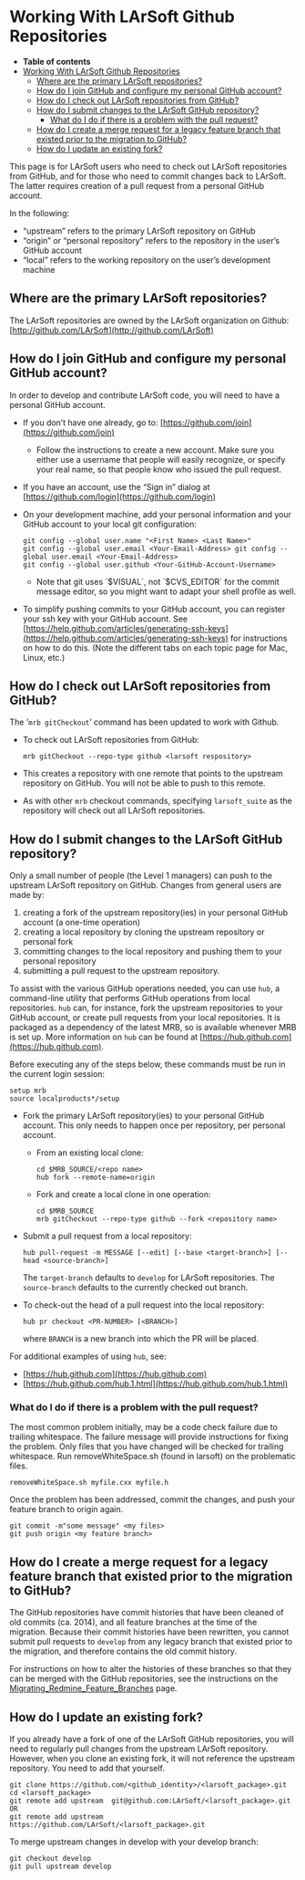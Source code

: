 Working With LArSoft Github Repositories
======================================================================================

-   **Table of contents**
-   [Working With LArSoft Github Repositories](#Working-With-LArSoft-Github-Repositories)
    -   [Where are the primary LArSoft repositories?](#Where-are-the-primary-LArSoft-repositories)
    -   [How do I join GitHub and configure my personal GitHub account?](#How-do-I-join-GitHub-and-configure-my-personal-GitHub-account)
    -   [How do I check out LArSoft repositories from GitHub?](#How-do-I-check-out-LArSoft-repositories-from-GitHub)
    -   [How do I submit changes to the LArSoft GitHub repository?](#How-do-I-submit-changes-to-the-LArSoft-GitHub-repository)
        -   [What do I do if there is a problem with the pull request?](#What-do-I-do-if-there-is-a-problem-with-the-pull-request)
    -   [How do I create a merge request for a legacy feature branch that existed prior to the migration to GitHub?](#How-do-I-create-a-merge-request-for-a-legacy-feature-branch-that-existed-prior-to-the-migration-to-GitHub)
    -   [How do I update an existing fork?](#How-do-I-update-an-existing-fork)

This page is for LArSoft users who need to check out LArSoft repositories from GitHub, and for those who need to commit changes back to LArSoft. The latter requires creation of a pull request from a personal GitHub account.

In the following:

-   “upstream” refers to the primary LArSoft repository on GitHub
-   “origin” or “personal repository” refers to the repository in the user’s GitHub account
-   “local” refers to the working repository on the user’s development machine

Where are the primary LArSoft repositories?
-------------------------------------------------------------------------------------------

The LArSoft repositories are owned by the LArSoft organization on Github: [http://github.com/LArSoft](http://github.com/LArSoft)

How do I join GitHub and configure my personal GitHub account?
---------------------------------------------------------------------------------------------------------------------------------

In order to develop and contribute LArSoft code, you will need to have a personal GitHub account.

-   If you don’t have one already, go to: [https://github.com/join](https://github.com/join)
    -   Follow the instructions to create a new account. Make sure you either use a
         username that people will easily recognize, or specify your real name, so that people know who issued the pull request.

-   If you have an account, use the “Sign in” dialog at [https://github.com/login](https://github.com/login)

-   On your development machine, add your personal information and your GitHub account to your local git configuration:

        git config --global user.name "<First Name> <Last Name>" 
        git config --global user.email <Your-Email-Address> git config --global user.email <Your-Email-Address>
        git config --global user.github <Your-GitHub-Account-Username>

    -   Note that git uses \`\$VISUAL\`, not \`\$CVS\_EDITOR\` for the commit
        message editor, so you might want to adapt your shell profile as well.

-   To simplify pushing commits to your GitHub account, you can register your ssh key with your GitHub account. See [https://help.github.com/articles/generating-ssh-keys](https://help.github.com/articles/generating-ssh-keys) for instructions on how to do this. (Note the different tabs on each topic page for Mac, Linux, etc.)

How do I check out LArSoft repositories from GitHub?
-------------------------------------------------------------------------------------------------------------

The ’`mrb gitCheckout`’ command has been updated to work with Github.

-   To check out LArSoft repositories from GitHub:

        mrb gitCheckout --repo-type github <larsoft respository> 

-   This creates a repository with one remote that points to the upstream repository on GitHub. You will not be able to push to this remote.
-   As with other `mrb` checkout commands, specifying `larsoft_suite` as the repository will check out all LArSoft repositories.

How do I submit changes to the LArSoft GitHub repository?
-----------------------------------------------------------------------------------------------------------------------

Only a small number of people (the Level 1 managers) can push to the upstream LArSoft repository on GitHub. Changes from general users are made by:

1.  creating a fork of the upstream repository(ies) in your personal GitHub account (a one-time operation)
2.  creating a local repository by cloning the upstream repository or personal fork
3.  committing changes to the local repository and pushing them to your personal repository
4.  submitting a pull request to the upstream repository.

To assist with the various GitHub operations needed, you can use `hub`, a command-line utility that performs GitHub operations from local repositories. `hub` can, for instance, fork the upstream repositories to your GitHub account, or create pull requests from your local repositories. It is packaged as a dependency of the latest MRB, so is available whenever MRB is set up. More information on `hub` can be found at [https://hub.github.com](https://hub.github.com).

Before executing any of the steps below, these commands must be run in the current login session:

    setup mrb
    source localproducts*/setup

-   Fork the primary LArSoft repository(ies) to your personal GitHub account. This only needs to happen once per repository, per personal account.
    -   From an existing local clone:

            cd $MRB_SOURCE/<repo name>
            hub fork --remote-name=origin

    -   Fork and create a local clone in one operation:

            cd $MRB_SOURCE
            mrb gitCheckout --repo-type github --fork <repository name> 

-   Submit a pull request from a local repository:

        hub pull-request -m MESSAGE [--edit] [--base <target-branch>] [--head <source-branch>]

    The `target-branch` defaults to `develop` for LArSoft repositories. The `source-branch` defaults to the currently checked out branch.

-   To check-out the head of a pull request into the local repository:

        hub pr checkout <PR-NUMBER> [<BRANCH>]

    where `BRANCH` is a new branch into which the PR will be placed.

For additional examples of using `hub`, see:

-   [https://hub.github.com](https://hub.github.com)
-   [https://hub.github.com/hub.1.html](https://hub.github.com/hub.1.html)

### What do I do if there is a problem with the pull request?

The most common problem initially, may be a code check failure due to trailing whitespace. The failure message will provide instructions for fixing the problem. Only files that you have changed will be checked for trailing whitespace. Run removeWhiteSpace.sh (found in larsoft) on the problematic files.

    removeWhiteSpace.sh myfile.cxx myfile.h

Once the problem has been addressed, commit the changes, and push your feature branch to origin again.

    git commit -m"some message" <my files>
    git push origin <my feature branch>

How do I create a merge request for a legacy feature branch that existed prior to the migration to GitHub?
-------------------------------------------------------------------------------------------------------------------------------------------------------------------------------------------------------------------------

The GitHub repositories have commit histories that have been cleaned of old commits (ca. 2014), and all feature branches at the time of the migration. Because their commit histories have been rewritten, you cannot submit pull requests to `develop` from any legacy branch that existed prior to the migration, and therefore contains the old commit history.

For instructions on how to alter the histories of these branches so that they can be merged with the GitHub repositories, see the instructions on the [Migrating\_Redmine\_Feature\_Branches](Migrating_Redmine_Feature_Branches) page.

How do I update an existing fork?
-----------------------------------------------------------------------

If you already have a fork of one of the LArSoft GitHub repositories, you will need to regularly pull changes from the upstream LArSoft repository. However, when you clone an existing fork, it will not reference the upstream repository. You need to add that yourself.

    git clone https://github.com/<github_identity>/<larsoft_package>.git
    cd <larsoft_package>
    git remote add upstream  git@github.com:LArSoft/<larsoft_package>.git
    OR
    git remote add upstream https://github.com/LArSoft/<larsoft_package>.git

To merge upstream changes in develop with your develop branch:

    git checkout develop
    git pull upstream develop
